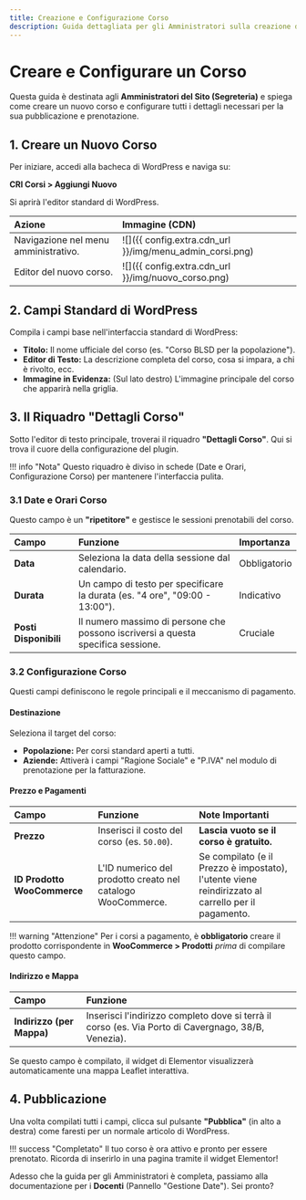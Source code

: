 ```yaml
---
title: Creazione e Configurazione Corso
description: Guida dettagliata per gli Amministratori sulla creazione di un nuovo corso con il plugin CRI Corsi.
---
```


# Creare e Configurare un Corso

Questa guida è destinata agli **Amministratori del Sito (Segreteria)** e spiega come creare un nuovo corso e configurare tutti i dettagli necessari per la sua pubblicazione e prenotazione.

## 1. Creare un Nuovo Corso

Per iniziare, accedi alla bacheca di WordPress e naviga su:

**CRI Corsi > Aggiungi Nuovo**

Si aprirà l'editor standard di WordPress.

| Azione | Immagine (CDN) |
| :--- | :--- |
| Navigazione nel menu amministrativo. | ![]({{ config.extra.cdn_url }}/img/menu_admin_corsi.png) |
| Editor del nuovo corso. | ![]({{ config.extra.cdn_url }}/img/nuovo_corso.png) |

## 2. Campi Standard di WordPress

Compila i campi base nell'interfaccia standard di WordPress:

* **Titolo:** Il nome ufficiale del corso (es. "Corso BLSD per la popolazione").
* **Editor di Testo:** La descrizione completa del corso, cosa si impara, a chi è rivolto, ecc.
* **Immagine in Evidenza:** (Sul lato destro) L'immagine principale del corso che apparirà nella griglia.

## 3. Il Riquadro "Dettagli Corso"

Sotto l'editor di testo principale, troverai il riquadro **"Dettagli Corso"**. Qui si trova il cuore della configurazione del plugin.

!!! info "Nota"
    Questo riquadro è diviso in schede (Date e Orari, Configurazione Corso) per mantenere l'interfaccia pulita.

### 3.1 Date e Orari Corso

Questo campo è un **"ripetitore"** e gestisce le sessioni prenotabili del corso.

| Campo | Funzione | Importanza |
| :--- | :--- | :--- |
| **Data** | Seleziona la data della sessione dal calendario. | Obbligatorio |
| **Durata** | Un campo di testo per specificare la durata (es. "4 ore", "09:00 - 13:00"). | Indicativo |
| **Posti Disponibili** | Il numero massimo di persone che possono iscriversi a questa specifica sessione. | Cruciale |

### 3.2 Configurazione Corso

Questi campi definiscono le regole principali e il meccanismo di pagamento.

#### Destinazione

Seleziona il target del corso:

* **Popolazione:** Per corsi standard aperti a tutti.
* **Aziende:** Attiverà i campi "Ragione Sociale" e "P.IVA" nel modulo di prenotazione per la fatturazione.

#### Prezzo e Pagamenti

| Campo | Funzione | Note Importanti |
| :--- | :--- | :--- |
| **Prezzo** | Inserisci il costo del corso (es. `50.00`). | **Lascia vuoto se il corso è gratuito.** |
| **ID Prodotto WooCommerce** | L'ID numerico del prodotto creato nel catalogo WooCommerce. | Se compilato (e il Prezzo è impostato), l'utente viene reindirizzato al carrello per il pagamento. |

!!! warning "Attenzione"
    Per i corsi a pagamento, è **obbligatorio** creare il prodotto corrispondente in **WooCommerce > Prodotti** *prima* di compilare questo campo.

#### Indirizzo e Mappa

| Campo | Funzione |
| :--- | :--- |
| **Indirizzo (per Mappa)** | Inserisci l'indirizzo completo dove si terrà il corso (es. Via Porto di Cavergnago, 38/B, Venezia). |

Se questo campo è compilato, il widget di Elementor visualizzerà automaticamente una mappa Leaflet interattiva.

## 4. Pubblicazione

Una volta compilati tutti i campi, clicca sul pulsante **"Pubblica"** (in alto a destra) come faresti per un normale articolo di WordPress.

!!! success "Completato"
    Il tuo corso è ora attivo e pronto per essere prenotato. Ricorda di inserirlo in una pagina tramite il widget Elementor!


Adesso che la guida per gli Amministratori è completa, passiamo alla documentazione per i **Docenti** (Pannello "Gestione Date"). Sei pronto?